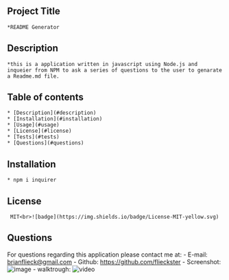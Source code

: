 
## Project Title
    *README Generator
     
## Description 
    *this is a application written in javascript using Node.js and inqueier from NPM to ask a series of questions to the user to genarate a Readme.md file.
## Table of contents
    * [Description](#description)
    * [Installation](#installation)
    * [Usage](#usage)
    * [License](#license)
    * [Tests](#tests)
    * [Questions](#questions)
## Installation
    * npm i inquirer 
## License
     MIT<br>![badge](https://img.shields.io/badge/License-MIT-yellow.svg)
## Questions
For questions regarding this application please contact me at:
    - E-mail: brianflieck@gmail.com
    - Github: https://github.com/flieckster
    - Screenshot: ![image](https://user-images.githubusercontent.com/9003865/109523207-195da400-7a7d-11eb-9193-7bf6d8295656.png)
    - walktrough: ![video](http://g.recordit.co/B2IPEkpiu1.gif)